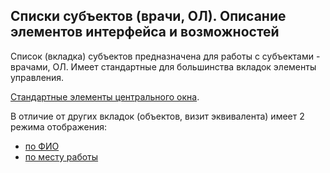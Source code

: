 ## Списки субъектов (врачи, ОЛ). Описание элементов интерфейса и возможностей

Список (вкладка) субъектов предназначена для работы с субъектами - врачами, ОЛ.
Имеет стандартные для большинства вкладок элементы управления.

[Стандартные элементы центрального окна](rep-planning-central-block.md).

В отличие от других вкладок (объектов, визит эквивалента) имеет 2 режима отображения:

  - [по ФИО](rep-planning-central-block-subjects-fio.md)
  - [по месту работы](rep-planning-central-block-objects.md)
